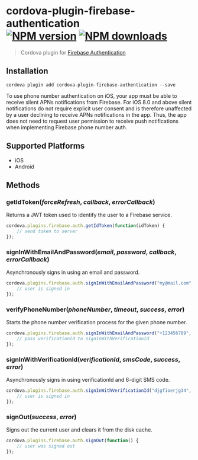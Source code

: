 # cordova-plugin-firebase-authentication<br>[![NPM version][npm-version]][npm-url] [![NPM downloads][npm-downloads]][npm-url]
> Cordova plugin for [Firebase Authentication](https://firebase.google.com/docs/auth/)

## Installation

    cordova plugin add cordova-plugin-firebase-authentication --save

To use phone number authentication on iOS, your app must be able to receive silent APNs notifications from Firebase. For iOS 8.0 and above silent notifications do not require explicit user consent and is therefore unaffected by a user declining to receive APNs notifications in the app. Thus, the app does not need to request user permission to receive push notifications when implementing Firebase phone number auth.

## Supported Platforms

- iOS
- Android

## Methods

### getIdToken(_forceRefresh_, _callback_, _errorCallback_)
Returns a JWT token used to identify the user to a Firebase service.
```js
cordova.plugins.firebase.auth.getIdToken(function(idToken) {
    // send token to server
});
```

### signInWithEmailAndPassword(_email_, _password_, _callback_, _errorCallback_)
Asynchronously signs in using an email and password.
```js
cordova.plugins.firebase.auth.signInWithEmailAndPassword("my@mail.com", "pa55w0rd", function(userInfo) {
    // user is signed in
});
```

### verifyPhoneNumber(_phoneNumber_, _timeout_, _success_, _error_)
Starts the phone number verification process for the given phone number.
```js
cordova.plugins.firebase.auth.signInWithEmailAndPassword("+123456789", 10000, function(verificationId) {
    // pass verificationId to signInWithVerificationId
});
```

### signInWithVerificationId(_verificationId_, _smsCode_, _success_, _error_)
Asynchronously signs in using verificationId and 6-digit SMS code.
```js
cordova.plugins.firebase.auth.signInWithVerificationId("djgfioerjg34", "123456", function(userInfo) {
    // user is signed in
});
```

### signOut(_success_, _error_)
Signs out the current user and clears it from the disk cache.
```js
cordova.plugins.firebase.auth.signOut(function() {
    // user was signed out
});
```

[npm-url]: https://www.npmjs.com/package/cordova-plugin-firebase-authentication
[npm-version]: https://img.shields.io/npm/v/cordova-plugin-firebase-authentication.svg
[npm-downloads]: https://img.shields.io/npm/dt/cordova-plugin-firebase-authentication.svg

